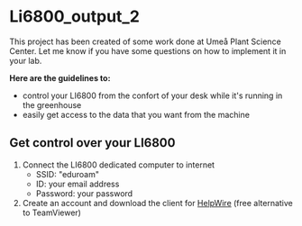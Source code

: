 # Li6800_output_2
This project has been created of some work done at Umeå Plant Science Center. Let me know if you have some questions on how to implement it in your lab.

**Here are the guidelines to:**
- control your LI6800 from the confort of your desk while it's running in the greenhouse
- easily get access to the data that you want from the machine

## Get control over your LI6800
1. Connect the LI6800 dedicated computer to internet
   - SSID: "eduroam"
   - ID: your email address
   - Password: your password
2. Create an account and download the client for [HelpWire](https://www.helpwire.app/) (free alternative to TeamViewer)
